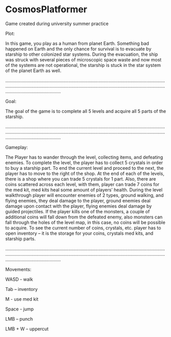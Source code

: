 # CosmosPlatformer
Game created during university summer practice

Plot:

In this game, you play as a human from planet Earth. Something bad happened on Earth and the only chance for survival is to evacuate by starship to other colonized star systems. During the evacuation, the ship was struck with several pieces of microscopic space waste and now most of the systems are not operational, the starship is stuck in the star system of the planet Earth as well.

...................................................................................................................................................................................................................................................................................................

Goal:

The goal of the game is to complete all 5 levels and acquire all 5 parts of the starship. 

...................................................................................................................................................................................................................................................................................................

Gameplay:

The Player has to wander through the level, collecting items, and defeating enemies. To complete the level, the player has to collect 5 crystals in order to buy a starship part. To end the current level and proceed to the next, the player has to move to the right of the shop.
At the end of each of the levels, there is a shop where you can trade 5 crystals for 1 part. Also, there are coins scattered across each level, with them, player can trade 7 coins for the med kit, med kits heal some amount of players’ health. During the level walkthrough player will encounter enemies of 2 types, ground walking, and flying enemies, they deal damage to the player, ground enemies deal damage upon contact with the player, flying enemies deal damage by guided projectiles. If the player kills one of the monsters, a couple of additional coins will fall down from the defeated enemy, also monsters can fall through the holes of the level map, in this case, no coins will be possible to acquire. To see the current number of coins, crystals, etc. player has to open inventory – it is the storage for your coins, crystals med kits, and starship parts.

...................................................................................................................................................................................................................................................................................................

Movements:

WASD - walk

Tab – inventory 

M - use med kit

Space - jump

LMB – punch

LMB  + W – uppercut
